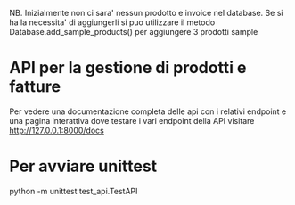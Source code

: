 NB. Inizialmente non ci sara' nessun prodotto e invoice nel database. Se si ha la necessita' di aggiungerli si puo utilizzare il metodo Database.add_sample_products() per aggiungere 3 prodotti sample

# API per la gestione di prodotti e fatture
Per vedere una documentazione completa delle api con i relativi endpoint e una pagina interattiva dove testare i vari endpoint della API visitare http://127.0.0.1:8000/docs

# Per avviare unittest
python -m unittest test_api.TestAPI